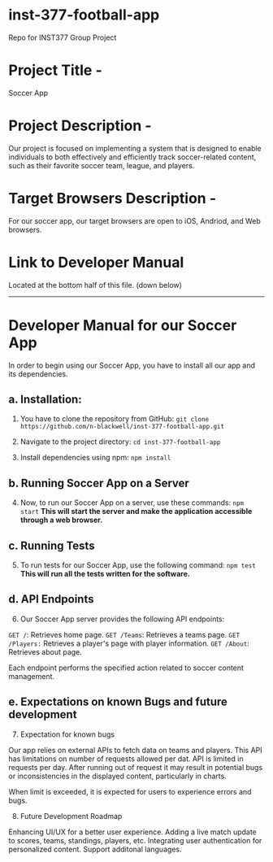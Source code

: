 # inst-377-football-app
Repo for INST377 Group Project

# Project Title -
Soccer App

# Project Description -
Our project is focused on implementing a system that is designed to enable individuals to both effectively and 
efficiently track soccer-related content, such as their favorite soccer team, league, and players.

# Target Browsers Description - 
For our soccer app, our target browsers are open to iOS, Andriod, and Web browsers.

# Link to Developer Manual

Located at the bottom half of this file. (down below)


---


# Developer Manual for our Soccer App

In order to begin using our Soccer App, you have to install all our app and its dependencies.

## a. Installation:

1. You have to clone the repository from GitHub:
`git clone https://github.com/n-blackwell/inst-377-football-app.git`

2. Navigate to the project directory:
`cd inst-377-football-app`

3. Install dependencies using npm:
`npm install`

## b. Running Soccer App on a Server

4. Now, to run our Soccer App on a server, use these commands:
`npm start` **This will start the server and make the application accessible through a web browser.**

## c. Running Tests

5. To run tests for our Soccer App, use the following command:
`npm test` **This will run all the tests written for the software.**

## d. API Endpoints

6. Our Soccer App server provides the following API endpoints:

`GET /`: Retrieves home page.
`GET /Teams`: Retrieves a teams page.
`GET /Players:` Retrieves a player's page with player information.
`GET /About`: Retrieves about page.

Each endpoint performs the specified action related to soccer content management.

## e. Expectations on known Bugs and future development

7. Expectation for known bugs

Our app relies on external APIs to fetch data on teams and players. This API has limitations on number of requests allowed per dat.
API is limited in requests per day. After running out of request it may result in potential bugs or inconsistencies in the displayed content, particularly in charts.

When limit is exceeded, it is expected for users to experience errors and bugs.

8. Future Development Roadmap

Enhancing UI/UX for a better user experience.
Adding a live match update to scores, teams, standings, players, etc.
Integrating user authentication for personalized content.
Support additonal languages.
